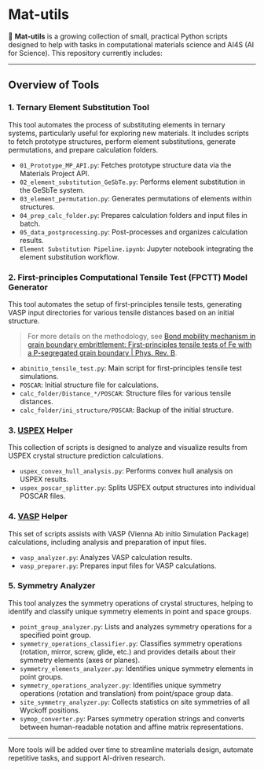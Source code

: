 # Mat-utils
📄 **Mat-utils** is a growing collection of small, practical Python scripts designed to help with tasks in computational materials science and AI4S (AI for Science). This repository currently includes:

---
## Overview of Tools

### 1. Ternary Element Substitution Tool
This tool automates the process of substituting elements in ternary systems, particularly useful for exploring new materials. It includes scripts to fetch prototype structures, perform element substitutions, generate permutations, and prepare calculation folders.
- `01_Prototype_MP_API.py`: Fetches prototype structure data via the Materials Project API.
- `02_element_substitution_GeSbTe.py`: Performs element substitution in the GeSbTe system.
- `03_element_permutation.py`: Generates permutations of elements within structures.
- `04_prep_calc_folder.py`: Prepares calculation folders and input files in batch.
- `05_data_postprocessing.py`: Post-processes and organizes calculation results.
- `Element Substitution Pipeline.ipynb`: Jupyter notebook integrating the element substitution workflow.

### 2. First-principles Computational Tensile Test (FPCTT) Model Generator
This tool automates the setup of first-principles tensile tests, generating VASP input directories for various tensile distances based on an initial structure.
> For more details on the methodology, see [Bond mobility mechanism in grain boundary embrittlement: First-principles tensile tests of Fe with a P-segregated grain boundary | Phys. Rev. B](https://journals.aps.org/prb/abstract/10.1103/PhysRevB.82.094108).
- `abinitio_tensile_test.py`: Main script for first-principles tensile test simulations.
- `POSCAR`: Initial structure file for calculations.
- `calc_folder/Distance_*/POSCAR`: Structure files for various tensile distances.
- `calc_folder/ini_structure/POSCAR`: Backup of the initial structure.

### 3. [USPEX](https://uspex-team.org/en) Helper
This collection of scripts is designed to analyze and visualize results from USPEX crystal structure prediction calculations.
- `uspex_convex_hull_analysis.py`: Performs convex hull analysis on USPEX results.
- `uspex_poscar_splitter.py`: Splits USPEX output structures into individual POSCAR files.

### 4. [VASP](https://www.vasp.at/) Helper
This set of scripts assists with VASP (Vienna Ab initio Simulation Package) calculations, including analysis and preparation of input files.
- `vasp_analyzer.py`: Analyzes VASP calculation results.
- `vasp_preparer.py`: Prepares input files for VASP calculations.

### 5. Symmetry Analyzer
This tool analyzes the symmetry operations of crystal structures, helping to identify and classify unique symmetry elements in point and space groups.
- `point_group_analyzer.py`: Lists and analyzes symmetry operations for a specified point group.
- `symmetry_operations_classifier.py`: Classifies symmetry operations (rotation, mirror, screw, glide, etc.) and provides details about their symmetry elements (axes or planes).
- `symmetry_elements_analyzer.py`: Identifies unique symmetry elements in point groups.
- `symmetry_operations_analyzer.py`: Identifies unique symmetry operations (rotation and translation) from point/space group data.
- `site_symmetry_analyzer.py`: Collects statistics on site symmetries of all Wyckoff positions.
- `symop_converter.py`: Parses symmetry operation strings and converts between human-readable notation and affine matrix representations.

---
More tools will be added over time to streamline materials design, automate repetitive tasks, and support AI-driven research.
